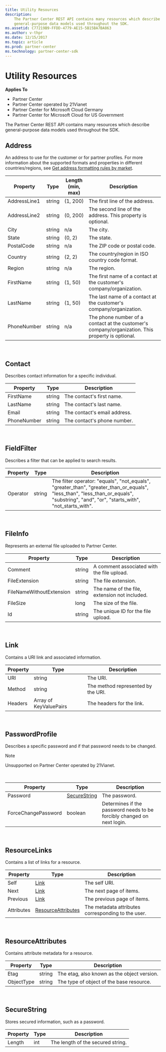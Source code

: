 ```yaml
---
title: Utility Resources
description: 
    The Partner Center REST API contains many resources which describe
    general-purpose data models used throughout the SDK.
ms.assetid: C77219B9-FFDD-4779-AE15-5B15BA7BA863
ms.author: v-thpr
ms.date: 12/15/2017
ms.topic: article
ms.prod: partner-center
ms.technology: partner-center-sdk
---
```


# Utility Resources


<span class="sidebar_heading" style="font-weight: bold;">Applies
To</span>

-   Partner Center
-   Partner Center operated by 21Vianet
-   Partner Center for Microsoft Cloud Germany
-   Partner Center for Microsoft Cloud for US Government

The Partner Center REST API contains many resources which describe
general-purpose data models used throughout the SDK.

## <span id="address"></span><span id="ADDRESS"></span>Address


An address to use for the customer or for partner profiles. For more
information about the supported formats and properties in different
countries/regions, see [Get address formatting rules by
market](get-market-specific-validation-data.md).

| Property     | Type   | Length (min, max) | Description                                                                                      |
|--------------|--------|-------------------|--------------------------------------------------------------------------------------------------|
| AddressLine1 | string | (1, 200)          | The first line of the address.                                                                   |
| AddressLine2 | string | (0, 200)          | The second line of the address. This property is optional.                                       |
| City         | string | n/a               | The city.                                                                                        |
| State        | string | (0, 2)            | The state.                                                                                       |
| PostalCode   | string | n/a               | The ZIP code or postal code.                                                                     |
| Country      | string | (2, 2)            | The country/region in ISO country code format.                                                   |
| Region       | string | n/a               | The region.                                                                                      |
| FirstName    | string | (1, 50)           | The first name of a contact at the customer's company/organization.                              |
| LastName     | string | (1, 50)           | The last name of a contact at the customer's company/organization.                               |
| PhoneNumber  | string | n/a               | The phone number of a contact at the customer's company/organization. This property is optional. |

 

## <span id="Contact"></span><span id="contact"></span><span id="CONTACT"></span>Contact


Describes contact information for a specific individual.

| Property    | Type   | Description                  |
|-------------|--------|------------------------------|
| FirstName   | string | The contact's first name.    |
| LastName    | string | The contact's last name.     |
| Email       | string | The contact's email address. |
| PhoneNumber | string | The contact's phone number.  |

 

## <span id="FieldFilter"></span><span id="fieldfilter"></span><span id="FIELDFILTER"></span>FieldFilter


Describes a filter that can be applied to search results.

| Property | Type   | Description                                                                                                                                                                                        |
|----------|--------|----------------------------------------------------------------------------------------------------------------------------------------------------------------------------------------------------|
| Operator | string | The filter operator: "equals", "not\_equals", "greater\_than", "greater\_than\_or\_equals", "less\_than", "less\_than\_or\_equals", "substring", "and", "or", "starts\_with", "not\_starts\_with". |

 

## <span id="FileInfo"></span><span id="fileinfo"></span><span id="FILEINFO"></span>FileInfo


Represents an external file uploaded to Partner Center.

| Property                 | Type   | Description                                   |
|--------------------------|--------|-----------------------------------------------|
| Comment                  | string | A comment associated with the file upload.    |
| FileExtension            | string | The file extension.                           |
| FileNameWithoutExtension | string | The name of the file, extension not included. |
| FileSize                 | long   | The size of the file.                         |
| Id                       | string | The unique ID for the file upload.            |

 

## <span id="Link"></span><span id="link"></span><span id="LINK"></span>Link


Contains a URI link and associated information.

| Property | Type                   | Description                        |
|----------|------------------------|------------------------------------|
| URI      | string                 | The URI.                           |
| Method   | string                 | The method represented by the URI. |
| Headers  | Array of KeyValuePairs | The headers for the link.          |

 

## <span id="PasswordProfile"></span><span id="passwordprofile"></span><span id="PASSWORDPROFILE"></span>PasswordProfile


Describes a specific password and if that password needs to be changed.

>[!NOTE]
>Unsupported on Partner Center operated by 21Vianet.

 

| Property            | Type                          | Description                                                            |
|---------------------|-------------------------------|------------------------------------------------------------------------|
| Password            | [SecureString](#securestring) | The password.                                                          |
| ForceChangePassword | boolean                       | Determines if the password needs to be forcibly changed on next login. |

 

## <span id="ResourceLinks"></span><span id="resourcelinks"></span><span id="RESOURCELINKS"></span>ResourceLinks


Contains a list of links for a resource.

| Property   | Type                                      | Description                                        |
|------------|-------------------------------------------|----------------------------------------------------|
| Self       | [Link](#link)                             | The self URI.                                      |
| Next       | [Link](#link)                             | The next page of items.                            |
| Previous   | [Link](#link)                             | The previous page of items.                        |
| Attributes | [ResourceAttributes](#resourceattributes) | The metadata attributes corresponding to the user. |

 

## <span id="ResourceAttributes"></span><span id="resourceattributes"></span><span id="RESOURCEATTRIBUTES"></span>ResourceAttributes


Contains attribute metadata for a resource.

| Property   | Type   | Description                                 |
|------------|--------|---------------------------------------------|
| Etag       | string | The etag, also known as the object version. |
| ObjectType | string | The type of object of the base resource.    |

 

## <span id="SecureString"></span><span id="securestring"></span><span id="SECURESTRING"></span>SecureString


Stores secured information, such as a password.

| Property | Type | Description                       |
|----------|------|-----------------------------------|
| Length   | int  | The length of the secured string. |

 

 

 




